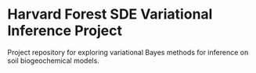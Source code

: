 # Harvard Forest SDE Variational Inference Project
Project repository for exploring variational Bayes methods for inference on soil biogeochemical models. 
